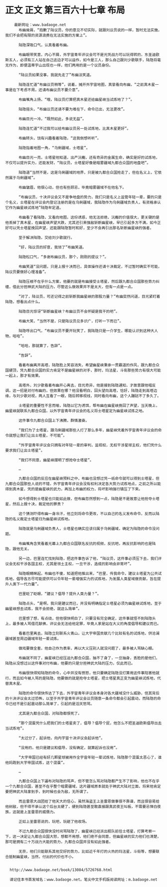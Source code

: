 # 正文 正文 第三百六十七章 布局
        最新网址：www.badaoge.net
          布幽耸肩，“抱歉了陆议员，你的意见不切实际，就跟刘议员说的一样，暂时无法实施，我们不会把有限的资源浪费在无法实施的方案上”。
      
          陆隐深吸口气，认真看着布幽。
      
          布幽眼带笑意，内心不屑，外宇宙青年评议会可不是光凭战力可以玩得转的，东圣迪欧斯五人，必须有三人站在自己这边才可以运作，如今是三人，那么自己跟刘少歌联手，陆隐将毫无作为，即便温蒂宇山出现也一样，他们两用的是一个议员身份。
      
          “陆议员如果没事，我就先走了”布幽淡笑道。
      
          陆隐连忙道“布幽议员稍等”，说着，摊开外宇宙地图，真挚看向布幽，“之前真木星一事是在下考虑不周，还请布幽议员不要介意”。
      
          布幽嘴角上扬，“哦，陆议员打算把真木星还给幽星峡当试炼地了？”。
      
          陆隐摇头，“布幽议员还请不要为难在下，命令已出，无法更改”。
      
          布幽目光一冷，“既然如此，多说无益”。
      
          陆隐连忙道“不过我可以给布幽议员另一处试炼地，比真木星更好”。
      
          布幽转头，饶有兴趣看着陆隐，“这我倒想听听”。
      
          陆隐指着地图一角，“乌俐疆域，士塔星”。
      
          布幽目光一亮，士塔星他知道，出产沅櫆，还有奇异的金属生命，确实是好的试炼地，不仅可以提升实力，还能发财，“陆议员，士塔星好像是暗雾疆域九都合众国的地盘吧”。
      
          陆隐道“当然不是，这是乌俐疆域的地界，只是被九都合众国抢走了，但在名义上，它依然属于乌俐疆域”。
      
          布幽皱眉，他很心动，但也有些顾忌，毕竟暗雾疆域不在他名下。
      
          “布幽议员，十决评议会又不是争地盘的势力，我们只是名义上监管年轻一辈，要的只是个名义，士塔星在评议会内登记注册的是在乌俐疆域，我陆隐作为乌俐疆域负责人，有资格承认它作为幽星峡试炼地”陆隐牟定道。
      
          布幽看了看陆隐，又看向地图，这份诱惑，他无法拒绝，沅櫆的价值很大，更关键的是他丢掉了真木星，在幽星峡声望大跌，尤其还引来强敌斩断幽星峡，早已引起多方不满，如今正好可以凭士塔星挽回声望，还能跟陆隐暂时和好，至少不会再引出那名斩断幽星峡的强者。
      
          至于解决陆隐，交给刘少歌就行。
      
          “好，陆议员的好意，我领了”布幽笑道。
      
          陆隐松口气，“多谢布幽议员，那个，刚刚的提议？”。
      
          布幽笑道“没问题，只是上报十决而已，具体操作还请十决裁定，不过暂时确实不可能，陆议员要做好心理准备”。
      
          陆隐压根不在乎什么方案，他要的就是布幽接受士塔星，然后跟九都合众国那些势力纠缠，借此分担神武大陆的压力，尽管这么做效果并不是太大，但有一点是一点。
      
          “对了，陆议员，可还记得之前斩断我幽星峡的那股力量？”布幽突然问道，目光紧盯着陆隐，想看出点什么。
      
          陆隐目光惊讶“斩断幽星峡？布幽议员不会怀疑是我干的吧”。
      
          布幽大笑，“当然不是，只是陆议员见多识广，打听一下而已”。
      
          陆隐呼出口气，“布幽议员不要开玩笑了，我陆隐只是一介学生，哪能认识到这种大人物，哈哈”。
      
          “哈哈，那就算了，告辞”。
      
          “告辞”。
      
          看着布幽离开高塔，陆隐脸上笑容消失，希望幽星峡秉承一贯霸道的作风，跟九都合众国硬顶，凭九都合众国的实力肯定不是幽星峡的对手，那时，玛法星，斗街那些势力有很大可能一起上，那才有效果。
      
          高塔外，刘少歌看着布幽开心离去，目光奇异，他是接到陆隐通知，才故意跟他唱反调，这一招是对付布幽的，但效果在哪？他没看明白，回头望向高塔，恰好，陆隐走到高塔边缘，与刘少歌对视，两人互看了一眼，随后转移视线，同时看向布幽，这个人蹦跶不了多久了。
      
          士塔星的重要性不言而喻，陆隐以它为诱饵，帮布幽在幽星峡挽回了声望，当天晚上，幽星峡就联系九都合众国，以外宇宙青年评议会的名义将士塔星定为幽星峡试炼之地。
      
          这件事令九都合众国上下沸腾，群情激奋。
      
          “我们为了士塔星，跟乌俐疆域那些人打了那么多年，幽星峡凭着外宇宙青年评议会的命令就想让我们让出士塔星，不可能”。
      
          “外宇宙青年评议会只拥有对年轻一辈的审判，监视权，无权干涉星球主权，他们凭什么要求我们让出士塔星”。
      
          “我们不同意，幽星峡摆明了想抢夺士塔星”。
      
          …
      
          九都合众国的反应在幽星峡预料之中，布幽也没想过凭一纸命令就可以得到士塔星，但九都合众国那些人说的不错，外宇宙青年评议会没有权利决定各大势力试炼地点，之前之所以能得到真木星，凭的是幽星峡的武力，再加上布幽的权力，将坏影响强行镇压了下来。
      
          如今想得到士塔星也只能如此做，但布幽忽然想到一点，陆隐是不是故意让他抢夺士塔星，然后上报十决，裁定他的罪责？
      
          这个猜测吓得布幽一身冷汗，他立刻将命令更改，不以自己的名义发布命令，反而以陆隐的名义裁定士塔星归为幽星峡试炼地。
      
          陆隐就是乌俐疆域负责人，士塔星也确实应该归属于乌俐疆域，确定为陆隐的命令没问题。
      
          布幽嘴角含笑看着光幕上九都合众国联名反抗的视频，反抗吧，再反抗影响的也是陆隐，跟他无关。
      
          另一边，巴里连忙找到陆隐，把这件事告诉了他，“陆议员，这件事必须压下去，我们评议会无权干涉各国主权，尤其是领土主权，一旦干涉，造成的影响会非常坏”。
      
          陆隐眼睛眯起，布幽也不傻，知道把他推出来，“巴里，传我命令，建议士塔星为公共试炼地，倡导各方尽可能提供可以令年轻一辈增强实力的试炼地，为发展人类星域做贡献，旨在提升人类下一代力量”。
      
          巴里眨了眨眼，“建议？倡导？提升人类力量？”。
      
          陆隐点头，“是啊，我只是建议而已，并没有明确指定士塔星必须为幽星峡试炼地，至于幽星峡想去试炼，我不会拒绝，就这么简单”。
      
          巴里想了想，有点绕，但他很快明白了，只要没有完全确定，这件事就怪不到陆隐头上，最多被人骂借花献佛，评议会无法给他定罪，毕竟人家是站在大义的角度倡导和建议而已。
      
          看着巴里离去，陆隐立刻联系火青山，让大宇帝国贡献几个比较有名的试炼地，供沧澜疆域甚至周边疆域年轻一辈试炼。
      
          做戏要做全套，他自己作为表率，再以大义压别人就没问题了，最多被人骂缺心眼。
      
          布幽就不同了，幽星峡已经压迫九都合众国，抽不了身了，一旦抽身，丢脸的是他们，陆隐从没想过以这件事对付布幽，他要的只是分担神武大陆的压力，仅此而已。
      
          布幽很快得知陆隐的命令，心中并没有愤怒，他只要确定陆隐没打算用这件事陷害他就行，而且如今被人骂的是陆隐，他要做的就是抢夺士塔星，把士塔星真正变为幽星峡试炼地，代替真木星。
      
          陆隐的命令很快传达了下去，外宇宙青年评议会本身对各大疆域没什么威胁，但其背后的十决评议会太过恐怖，以至于外宇宙青年评议会议员随意一条命令都会引起震动，而陆隐的命令已经不是引起震动那么简单了，引起的是滔天怒骂。
      
          尤其是九都合众国，对陆隐都恨死了。
      
          “那个混蛋凭什么把我们的士塔星卖了，倡导？倡导个屁，他怎么不把圣迪欧斯倡导出去当试炼地”。
      
          “太过分了，起诉他，向内宇宙十决评议会起诉他”。
      
          “没用的，他只是建议和倡导，没有确定，就算起诉也没用”。
      
          “大宇帝国已经有好几颗星球被用作全宇宙年轻一辈试炼地，陆隐那个混蛋太恶心了，谁他妈跑到大宇帝国试炼，这个混蛋”。
      
          …
      
          九都合众国上下遍布对陆隐的骂声，但不管怎么骂对陆隐都产生不了影响，他也不在乎一个九都合众国，甚至不在乎整个暗雾疆域，这片疆域原本就处于神武大陆对立面，将来他肯定要把神武大陆拿到手，到时候也会为敌，无所谓了。
      
          而且雷恩大战团给了他天大的信心，虽然海盗王上圣雷恩做事很不靠谱，而且很容易给他树敌，但不得不承认这个后台太硬了，硬到陆隐甚至敢直接跟真武夜王叫板，不需要忌惮白夜族，这就是上圣雷恩的威慑力。
      
          正如上圣雷恩说的，玩吧，玩砸了他收场。
      
          不过九都合众国很快没时间骂陆隐了，幽星峡已经派出舰队前往士塔星，打算考察一下，这一决定让九都合众国大怒，想都不用想，他们绝不会同意，但幽星峡的实力他们也清楚，那可是拥有二十万战力大能的势力，九都合众国并没有如此强者。
      
          无奈，他们只能联系其他交好的势力，比如近千年打的火热的玛法星，斗街等，想要联合抵制幽星峡，当然，付出的代价也不小。
      
      
      http://www.badaoge.net/book/13084/5726768.html
      
      请记住本书首发域名：www.badaoge.net。笔尖中文手机版阅读网址：m.badaoge.net